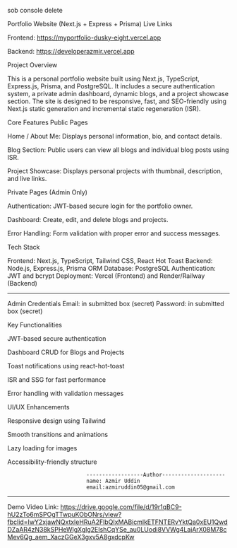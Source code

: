 

sob console delete 

Portfolio Website (Next.js + Express + Prisma)
Live Links

Frontend: https://myportfolio-dusky-eight.vercel.app

Backend:  https://developerazmir.vercel.app

Project Overview

This is a personal portfolio website built using Next.js, TypeScript, Express.js, Prisma, and PostgreSQL.
It includes a secure authentication system, a private admin dashboard, dynamic blogs, and a project showcase section.
The site is designed to be responsive, fast, and SEO-friendly using Next.js static generation and incremental static regeneration (ISR).

Core Features
Public Pages

Home / About Me: Displays personal information, bio, and contact details.

Blog Section: Public users can view all blogs and individual blog posts using ISR.

Project Showcase: Displays personal projects with thumbnail, description, and live links.

Private Pages (Admin Only)

Authentication: JWT-based secure login for the portfolio owner.

Dashboard: Create, edit, and delete blogs and projects.

Error Handling: Form validation with proper error and success messages.

Tech Stack

Frontend: Next.js, TypeScript, Tailwind CSS, React Hot Toast
Backend: Node.js, Express.js, Prisma ORM
Database: PostgreSQL
Authentication: JWT and bcrypt
Deployment: Vercel (Frontend) and Render/Railway (Backend)

-----------------------------------------------------------------------------------------
Admin Credentials
Email: in submitted box (secret)
Password: in submitted box (secret)

Key Functionalities

JWT-based secure authentication

Dashboard CRUD for Blogs and Projects

Toast notifications using react-hot-toast

ISR and SSG for fast performance

Error handling with validation messages

UI/UX Enhancements

Responsive design using Tailwind

Smooth transitions and animations

Lazy loading for images

Accessibility-friendly structure




                             ------------------Author--------------------
                             name: Azmir Uddin
                             email:azmiruddin05@gmail.com
                             



  
--------------------------------------

Demo Video
Link: https://drive.google.com/file/d/19r1qBC9-hU2zTo6mSPOgTTwpuKObONrs/view?fbclid=IwY2xjawNQxtxleHRuA2FlbQIxMABicmlkETFNTERvYktQa0xEU1QwdDZaAR4zN38kSPHeWlgXglg2EIshCqYSe_au0LUodi8VVWg4LajArX08M78cMev6Qg_aem_XaczGGeX3gxv5A8gxdcpKw